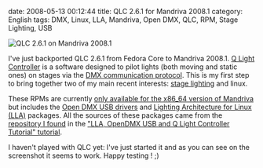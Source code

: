 date: 2008-05-13 00:12:44
title: QLC 2.6.1 for Mandriva 2008.1
category: English
tags: DMX, Linux, LLA, Mandriva, Open DMX, QLC, RPM, Stage Lighting, USB

![QLC 2.6.1 on Mandriva 2008.1](/uploads/2008/qlc-261-on-mandriva-20081.png)

I've just backported QLC 2.6.1 from Fedora Core to Mandriva 2008.1.
[Q Light Controller](http://qlc.sourceforge.net) is a software designed to pilot
lights (both moving and static ones) on stages via the
[DMX communication protocol](http://en.wikipedia.org/wiki/DMX512-A). This is my
first step to bring together two of my main recent interests:
[stage lighting](http://en.wikipedia.org/wiki/Stage_lighting) and linux.

These RPMs are currently
[only available for the x86_64 version of Mandriva](http://github.com/kdeldycke/mandriva-specs)
but includes the
[Open DMX USB drivers](http://www.erwinrol.com/index.php?opensource/dmxusb.php)
and
[Lighting Architecture for Linux (LLA)](http://www.nomis52.net/?section=projects&sect2=lla&page=llaintro)
packages. All the sources of these packages came from the
[repository I found](http://rpms.netmindz.net/FC6/) in the
["LLA, OpenDMX USB and Q Light Controller Tutorial" tutorial](http://opendmx.net/index.php/LLA,_OpenDMX_USB_and_Q_Light_Controller_Tutorial).

I haven't played with QLC yet: I've just started it and as you can see on the
screenshot it seems to work. Happy testing ! ;)
